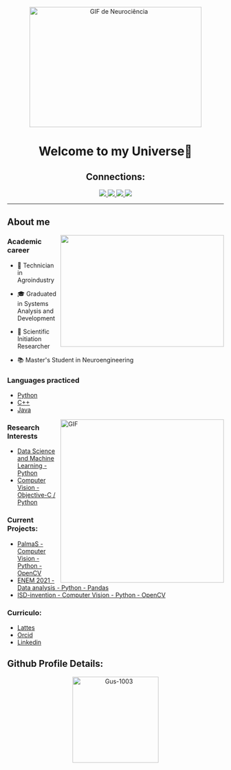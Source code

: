 
<p align="center">
  <img src="https://media.giphy.com/media/l41lJ8ywG1ncm9FXW/giphy.gif" width="400" height="280" alt="GIF de Neurociência">
</p>

<h1 align="center"> Welcome to my Universe👋 </h1>
  
<h2 align="center">Connections:</h2>

<p align="center">
  <a href="https://www.instagram.com/gustavogm21">
    <img src="https://img.shields.io/badge/Instagram-E4405F?style=flatsquare&logo=instagram&logoColor=white&link=https://www.instagram.com/gustavogm21">
  </a>
  <a href="https://medium.com/@Gus-1003">
    <img src="https://img.shields.io/badge/Medium-12100E?style=flat-square&logo=medium&logoColor=white&link=https://medium.com/@Gus-1003">
  </a>
  <a href="mailto:gm88605363@gmail.com">
    <img src="https://img.shields.io/badge/-Gmail-c14438?style=flat-square&logo=Gmail&logoColor=white&link=mailto:gm88605363@gmail.com">
  </a>
  <a href="https://www.kaggle.com/gustavomaciel0310">
    <img src="https://img.shields.io/badge/Kaggle-20BEFF?style=flat-square&logo=Kaggle&logoColor=white&link=https://www.kaggle.com/gustavomaciel0310">
  </a>
</p>

<hr>

## About me

<img src="https://media4.giphy.com/media/qgQUggAC3Pfv687qPC/giphy.gif" align="right" width="380" height="260"/>

### Academic career
- 🌱 Technician in Agroindustry

- 🎓 Graduated in Systems Analysis and Development
  
- 🔬 Scientific Initiation Researcher

- 📚 Master's Student in Neuroengineering


### Languages practiced
- [Python](https://github.com/Gus-1003/Python_Experimentos)
- [C++](https://github.com/Gus-1003/C_Experimentos)
- [Java](https://github.com/Gus-1003/Java_Experimentos)

<img src="https://media.giphy.com/media/7NS9RAepPQ0HJ85qJz/giphy-downsized-large.gif" align="right" width="380" height="380" alt="GIF">

### Research Interests
- [Data Science and Machine Learning - Python](https://github.com/Gus-1003/DataScience)
- [Computer Vision - Objective-C / Python](https://github.com/Gus-1003/Processamento-Digital-de-Imagem)

### Current Projects:
- [PalmaS - Computer Vision - Python - OpenCV](https://github.com/Gus-1003/Projeto_PalmaS)
- [ENEM 2021 - Data analysis - Python - Pandas](https://github.com/Gus-1003/ENEM_2021-Data_analysis)
- [ISD-invention - Computer Vision - Python - OpenCV](https://github.com/Gus-1003/ISD-invention)

### Curriculo:
- [Lattes](http://lattes.cnpq.br/0926263583680093 )
- [Orcid](https://orcid.org/0009-0002-9690-1614)
- [Linkedin](https://www.linkedin.com/in/gustavo-maciel-226937205)

## Github Profile Details:
<p align="center">
  <img height="200em" src="https://github-profile-summary-cards.vercel.app/api/cards/profile-details?username=Gus-1003&theme=github_dark" alt="Gus-1003" align = "center"/>
</p>


